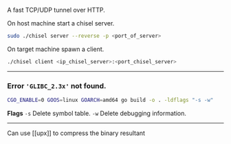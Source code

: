 A fast TCP/UDP tunnel over HTTP.

On host machine start a chisel server.

```bash
sudo ./chisel server --reverse -p <port_of_server>
```

On target machine spawn a client.

```bash
./chisel client <ip_chisel_server>:<port_chisel_server>
```

---
### Error `'GLIBC_2.3x'` not found.

```bash
CGO_ENABLE=0 GOOS=linux GOARCH=amd64 go build -o . -ldflags "-s -w"
```

**Flags**
`-s` Delete symbol table.
`-w` Delete debugging information.

---
Can use [[upx]] to compress the binary resultant 